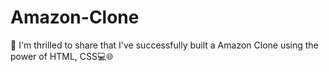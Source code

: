 # Amazon-Clone
👋 I'm thrilled to share that I've successfully built a Amazon Clone using the power of HTML, CSS💻🌐
